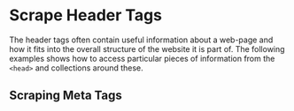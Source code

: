# Scrape Header Tags

The header tags often contain useful information about a web-page and how it fits into the overall structure of the website it is part of. The following examples shows how to access particular pieces of information from the `<head>` and collections around these.

##

## Scraping Meta Tags